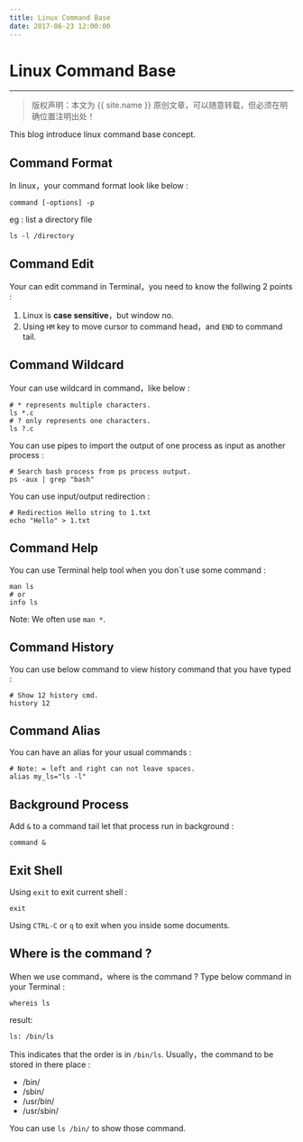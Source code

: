 ```yaml
---
title: Linux Command Base
date: 2017-06-23 12:00:00
---
```


# Linux Command Base
***
> 版权声明：本文为 {{ site.name }} 原创文章，可以随意转载，但必须在明确位置注明出处！ 

This blog introduce linux command base concept.


## Command Format
In linux，your command format look like below :
```
command [-options] -p
```
eg : list a directory file
```
ls -l /directory
```

## Command Edit 
Your can edit command in Terminal，you need to know the follwing 2 points :
1. Linux is **case sensitive**，but window no.
2. Using `HM` key to move cursor to command head，and `END` to command tail.

## Command Wildcard
Your can use wildcard in command，like below : 
```
# * represents multiple characters.
ls *.c
# ? only represents one characters.
ls ?.c
```

You can use pipes to import the output of one process as input as another process :
```
# Search bash process from ps process output.
ps -aux | grep "bash"
```

You can use input/output redirection : 
```
# Redirection Hello string to 1.txt
echo "Hello" > 1.txt
```

## Command Help
You can use Terminal help tool when you don`t use some command : 
```
man ls
# or
info ls
```
Note: We often use `man *`.

## Command History
You can use below command to view history command that you have typed :
```
# Show 12 history cmd.
history 12
```

## Command Alias
You can have an alias for your usual commands : 
```
# Note: = left and right can not leave spaces.
alias my_ls="ls -l"
```

## Background Process
Add `&` to a command tail let that process run in background :
```
command &
```


## Exit Shell
Using `exit` to exit current shell : 
```
exit
```

Using `CTRL-C` or `q` to exit when you inside some documents.

## Where is the command ?
When we use command，where is the command ? Type below command in your Terminal :
```
whereis ls
```
result:
```
ls: /bin/ls
```

This indicates that the order is in `/bin/ls`. Usually，the command to be stored in there place :
- /bin/
- /sbin/
- /usr/bin/
- /usr/sbin/

You can use `ls /bin/` to show those command.


